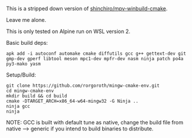This is a stripped down version of [shinchiro/mpv-winbuild-cmake](https://github.com/shinchiro/mpv-winbuild-cmake).

Leave me alone.

This is only tested on Alpine run on WSL version 2.

Basic build deps:
```
apk add -i autoconf automake cmake diffutils gcc g++ gettext-dev git gmp-dev gperf libtool meson mpc1-dev mpfr-dev nasm ninja patch po4a py3-mako yasm
```

Setup/Build:
```
git clone https://github.com/rorgoroth/mingw-cmake-env.git
cd mingw-cmake-env
mkdir build && cd build
cmake -DTARGET_ARCH=x86_64-w64-mingw32 -G Ninja ..
ninja gcc
ninja
```

NOTE: GCC is built with default tune as native, change the build file from native --> generic if you intend to build binaries to distribute.

